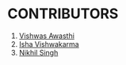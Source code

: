 # CONTRIBUTORS
1. <a href="https://github.com/awasthivishwas">Vishwas Awasthi</a>
2. <a href="https://github.com/ishavishwakarma29">Isha Vishwakarma</a>
3. <a href="https://github.com/singnikhil304">Nikhil Singh</a>
